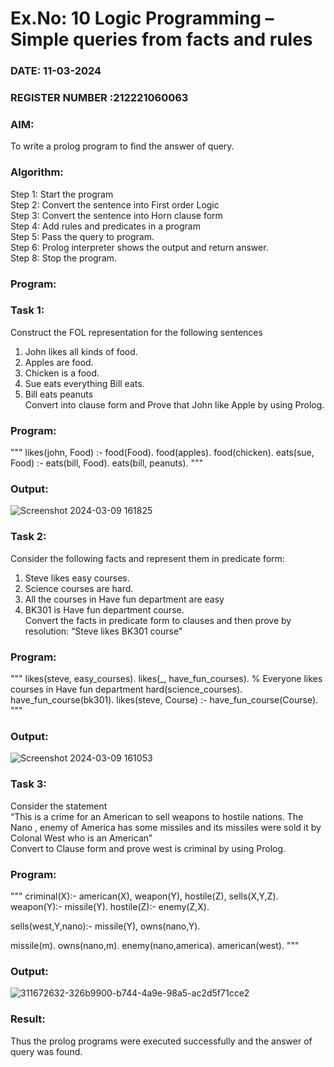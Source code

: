 # Ex.No: 10  Logic Programming –  Simple queries from facts and rules
### DATE:   11-03-2024                                                                         
### REGISTER NUMBER :212221060063 
### AIM: 
To write a prolog program to find the answer of query. 
###  Algorithm:
 Step 1: Start the program <br> 
 Step 2: Convert the sentence into First order Logic  <br> 
 Step 3:  Convert the sentence into Horn clause form  <br> 
 Step 4: Add rules and predicates in a program   <br> 
 Step 5:  Pass the query to program. <br> 
 Step 6: Prolog interpreter shows the output and return answer. <br> 
 Step 8:  Stop the program.
### Program:
### Task 1:
Construct the FOL representation for the following sentences <br> 
1.	John likes all kinds of food.  <br> 
2.	Apples are food.  <br> 
3.	Chicken is a food.  <br> 
4.	Sue eats everything Bill eats. <br> 
5.	 Bill eats peanuts  <br> 
   Convert into clause form and Prove that John like Apple by using Prolog. <br> 
### Program:
"""
likes(john, Food) :- food(Food).
food(apples).
food(chicken).
eats(sue, Food) :- eats(bill, Food).
eats(bill, peanuts).
"""

### Output:
![Screenshot 2024-03-09 161825](https://github.com/gokulvenkatesan31/AI_Lab_2023-24/assets/123715763/87ede089-e397-45a8-92c0-ec3d37cb5241)

### Task 2:
Consider the following facts and represent them in predicate form: <br>              
1.	Steve likes easy courses. <br> 
2.	Science courses are hard. <br> 
3. All the courses in Have fun department are easy <br> 
4. BK301 is Have fun department course.<br> 
Convert the facts in predicate form to clauses and then prove by resolution: “Steve likes BK301 course”<br> 

### Program:
"""
likes(steve, easy_courses).
likes(_, have_fun_courses).  % Everyone likes courses in Have fun department
hard(science_courses).
have_fun_course(bk301).
likes(steve, Course) :-
    have_fun_course(Course).
"""

### Output:
![Screenshot 2024-03-09 161053](https://github.com/gokulvenkatesan31/AI_Lab_2023-24/assets/123715763/4ecfef8c-495a-45c6-9987-6995f8c9cebe)

### Task 3:
Consider the statement <br> 
“This is a crime for an American to sell weapons to hostile nations. The Nano , enemy of America has some missiles and its missiles were sold it by Colonal West who is an American” <br> 
Convert to Clause form and prove west is criminal by using Prolog.<br> 
### Program:
"""
criminal(X):-
	american(X),
	weapon(Y),
	hostile(Z),
	sells(X,Y,Z).
weapon(Y):-
                 missile(Y).
hostile(Z):-
                 enemy(Z,X).

sells(west,Y,nano):-
	missile(Y),
	owns(nano,Y).

missile(m).
owns(nano,m).
enemy(nano,america).
american(west).
"""

### Output:
![311672632-326b9900-b744-4a9e-98a5-ac2d5f71cce2](https://github.com/gokulvenkatesan31/AI_Lab_2023-24/assets/123715763/4381264b-114f-4ee5-9e59-15084542166c)

### Result:
Thus the prolog programs were executed successfully and the answer of query was found.

